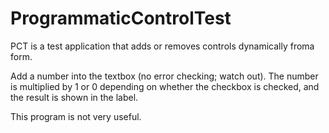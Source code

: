 # ProgrammaticControlTest
PCT is a test application that adds or removes controls dynamically froma  form.

Add a number into the textbox (no error checking; watch out). The number is multiplied by 1 or 0 depending on whether the checkbox is checked, and the result is shown in the label.

This program is not very useful.
